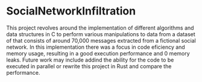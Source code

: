 # SocialNetworkInfiltration

This project revolves around the implementation of different algorithms 
and data structures in C to perform various manipulations to data from a 
dataset of that consists of around 70,000 messages extracted from a 
fictional social network. In this implementation there was a focus in code 
eficiency and memory usage, resulting in a good execution performance and 
0 memory leaks. Future work may include addind the ability for the code to 
be executed in parallel or rewrite this project in Rust and compare the 
performance.
